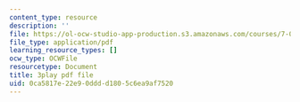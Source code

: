 ```yaml
---
content_type: resource
description: ''
file: https://ol-ocw-studio-app-production.s3.amazonaws.com/courses/7-016-introductory-biology-fall-2018/0ca5817e22e90dddd1805c6ea9af7520_5ejPI6QqKBU.pdf
file_type: application/pdf
learning_resource_types: []
ocw_type: OCWFile
resourcetype: Document
title: 3play pdf file
uid: 0ca5817e-22e9-0ddd-d180-5c6ea9af7520
---
```

